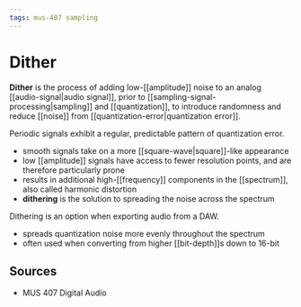```yaml
---
tags: mus-407 sampling
---
```


# Dither

**Dither** is the process of adding low-[[amplitude]] noise to an analog [[audio-signal|audio signal]], prior to [[sampling-signal-processing|sampling]] and [[quantization]], to introduce randomness and reduce [[noise]] from [[quantization-error|quantization error]].

Periodic signals exhibit a regular, predictable pattern of quantization error.

- smooth signals take on a more [[square-wave|square]]-like appearance
- low [[amplitude]] signals have access to fewer resolution points, and are therefore particularly prone
- results in additional high-[[frequency]] components in the [[spectrum]], also called harmonic distortion
- **dithering** is the solution to spreading the noise across the spectrum

Dithering is an option when exporting audio from a DAW.

- spreads quantization noise more evenly throughout the spectrum
- often used when converting from higher [[bit-depth]]s down to 16-bit

## Sources

- MUS 407 Digital Audio
